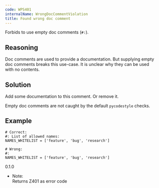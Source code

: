 ```yaml
---
code: WPS401
internalName: WrongDocCommentViolation
title: Found wrong doc comment
---
```


Forbids to use empty doc comments (`#:`).

## Reasoning
Doc comments are used to provide a documentation. But supplying
empty doc comments breaks this use-case. It is unclear why they can
be used with no contents.

## Solution
Add some documentation to this comment. Or remove it.

Empty doc comments are not caught by the default `pycodestyle` checks.

## Example

    # Correct:
    #: List of allowed names:
    NAMES_WHITELIST = ['feature', 'bug', 'research']
    
    # Wrong:
    #:
    NAMES_WHITELIST = ['feature', 'bug', 'research']

<div class="versionadded">

0.1.0

</div>

  - Note:  
    Returns Z401 as error code